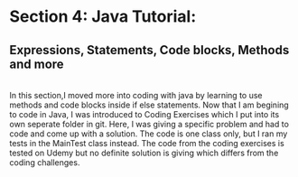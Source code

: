# Section 4: Java Tutorial:
## Expressions, Statements, Code blocks, Methods and more
\
In this section,I moved more into coding with java by learning to use methods and code blocks inside if else statements.
Now that I am begining to code in Java, I was introduced to Coding Exercises which I put into its own seperate folder
in git. Here, I was giving a specific problem and had to code and come up with a solution. The code is one class only,
but I ran my tests in the MainTest class instead. The code from the coding exercises is tested on Udemy but no definite
solution is giving which differs from the coding challenges.
